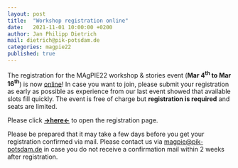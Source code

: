 ```yaml
---
layout: post
title:  "Workshop registration online"
date:   2021-11-01 10:00:00 +0200
author: Jan Philipp Dietrich
mail: dietrich@pik-potsdam.de
categories: magpie22
published: true
---
```


The registration for the MAgPIE22 workshop & stories event (**Mar 4<sup>th</sup> to Mar 16<sup>th</sup>**) is now [online](../../../registration/register.html)! In case you want to join, please submit your registration as early as possible as experience from our last event showed that available slots fill quickly. The event is free of charge but **registration is required** and seats are limited.

Please click **[->here<-](../../../registration/register.html)** to open the registration page.

Please be prepared that it may take a few days before you get your registration confirmed via mail. Please contact us via <magpie@pik-potsdam.de> in case you do not receive a confirmation mail within 2 weeks after registration.
